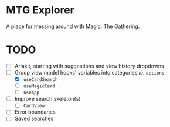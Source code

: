 # MTG Explorer

A place for messing around with Magic: The Gathering.

# TODO

- [ ] Ariakit, starting with suggestions and view history dropdowns
- [ ] Group view model hooks' variables into categories _ie_. `actions`
  - [x] `useCardSearch`
  - [ ] `useMagicCard`
  - [ ] `useApp`
- [ ] Improve search skeleton(s)
  - [ ] `CardView`
- [ ] Error boundaries
- [ ] Saved searches
